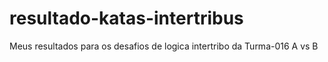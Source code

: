 # resultado-katas-intertribus
Meus resultados para os desafios de logica intertribo da Turma-016 A vs B
